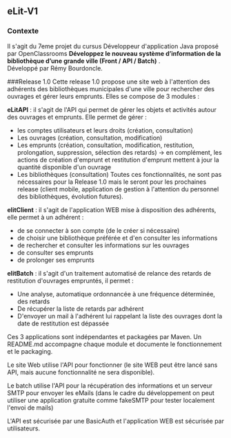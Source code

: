 ## eLit-V1

### Contexte  
Il s'agit du 7eme projet du cursus Développeur d'application Java proposé par OpenClassrooms **Développez le nouveau système d’information de la bibliothèque d’une grande ville (Front / API / Batch)** .  
Développé par Rémy Bourdoncle. 


###Release 1.0
Cette release 1.0 propose une site web à l'attention des adhérents des bibliothèques municipales d'une ville pour rechercher des ouvrages et gérer leurs emprunts. Elles se compose de 3 modules :
 
**eLitAPI** : il s'agit de l'API qui permet de gérer les objets et activités autour des ouvrages et emprunts.
Elle permet de gérer : 
- les comptes utilisateurs et leurs droits (création, consultation)
- Les ouvrages (création, consultation, modification)
- Les emprunts (création, consultation, modification, restitution, prolongation, suppression, sélection des retards)
-> en complément, les actions de création d'emprunt et restitution d'emprunt mettent à jour la quantité disponible d'un ouvrage 
- Les bibliothèques (consultation)
Toutes ces fonctionnalités, ne sont pas nécessaires pour la Release 1.0 mais le seront pour les prochaines release (client mobile, application de gestion à l'attention du personnel des bibliothèques, évolution futures).

**elitClient** : il s'agit de l'application WEB mise à disposition des adhérents, elle permet à un adhérent : 
- de se connecter à son compte (de le créer si nécessaire)
- de choisir une bibliothèque préférée et d'en consulter les informations
- de rechercher et consulter les informations sur les ouvrages
- de consulter ses emprunts
- de prolonger ses emprunts

**elitBatch** : il s'agit d'un traitement automatisé de relance des retards de restitution d'ouvrages empruntés, il permet : 
- Une analyse, automatique ordonnancée à une fréquence déterminée, des retards
- De récupérer la liste de retards par adhérent
- D'envoyer un mail à l'adhérent lui rappelant la liste des ouvrages dont la date de restitution est dépassée

Ces 3 applications sont indépendantes et packagées par Maven.
Un README.md accompagne chaque module et documente le fonctionnement et le packaging.

Le site Web utilise l'API pour fonctionner (le site WEB peut être lancé sans API, mais aucune fonctionnalité ne sera disponible).

Le batch utilise l'API pour la récupération des informations et un serveur SMTP pour envoyer les eMails (dans le cadre du développement on peut utiliser une application gratuite comme fakeSMTP pour tester localement l'envoi de mails)

L'API est sécurisée par une BasicAuth et l'application WEB est sécurisée par utilisateurs.


